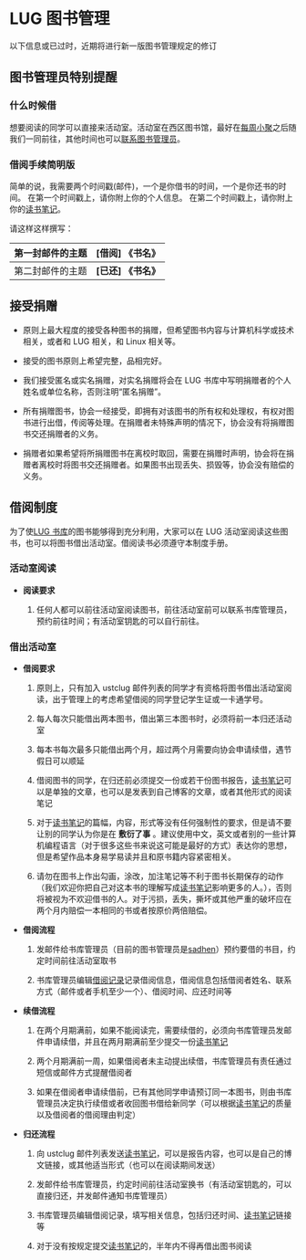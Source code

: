 ---
---

# LUG 图书管理

以下信息或已过时，近期将进行新一版图书管理规定的修订

## 图书管理员特别提醒

### 什么时候借

想要阅读的同学可以直接来活动室。活动室在西区图书馆，最好在[每周小聚](/wiki/lug/events/weeklyparty "lug:events:weeklyparty")之后随我们一同前往，其他时间也可以[联系图书管理员](mailto:zyfwong@gmail.com "zyfwong@gmail.com")。

### 借阅手续简明版

简单的说，我需要两个时间戳(邮件)，一个是你借书的时间，一个是你还书的时间。 在第一个时间戳上，请你附上你的个人信息。 在第二个时间戳上，请你附上你的[读书笔记](booknotes "lug:book:booknotes")。

请这样这样撰写：

| 第一封邮件的主题 | **[借阅] 《书名》** |
| ---------------- | ------------------- |
| 第二封邮件的主题 | **[已还] 《书名》** |

## 接受捐赠

- 原则上最大程度的接受各种图书的捐赠，但希望图书内容与计算机科学或技术相关，或者和 LUG 相关，和 Linux 相关等。

- 接受的图书原则上希望完整，品相完好。

- 我们接受匿名或实名捐赠，对实名捐赠将会在 LUG 书库中写明捐赠者的个人姓名或单位名称，否则注明“匿名捐赠”。

- 所有捐赠图书，协会一经接受，即拥有对该图书的所有权和处理权，有权对图书进行出借，传阅等处理。在捐赠者未特殊声明的情况下，协会没有将捐赠图书交还捐赠者的义务。

- 捐赠者如果希望将所捐赠图书在离校时取回，需要在捐赠时声明，协会将在捐赠者离校时将图书交还捐赠者。如果图书出现丢失、损毁等，协会没有赔偿的义务。

## 借阅制度

为了使[LUG 书库](start "lug:book:start")的图书能够得到充分利用，大家可以在 LUG 活动室阅读这些图书，也可以将图书借出活动室。借阅读书必须遵守本制度手册。

### 活动室阅读

- **阅读要求**

  1. 任何人都可以前往活动室阅读图书，前往活动室前可以联系书库管理员，预约前往时间；有活动室钥匙的可以自行前往。

### 借出活动室

- **借阅要求**

  1. 原则上，只有加入 ustclug 邮件列表的同学才有资格将图书借出活动室阅读，出于管理上的考虑希望借阅的同学登记学生证或一卡通学号。

  2. 每人每次只能借出两本图书，借出第三本图书时，必须将前一本归还活动室

  3. 每本书每次最多只能借出两个月，超过两个月需要向协会申请续借，遇节假日可以顺延

  4. 借阅图书的同学，在归还前必须提交一份或若干份图书报告，[读书笔记](booknotes "lug:book:booknotes")可以是单独的文章，也可以是发表到自己博客的文章，或者其他形式的阅读笔记

  5. 对于[读书笔记](booknotes "lug:book:booknotes")的篇幅，内容，形式等没有任何强制性的要求，但是请不要让别的同学认为你是在 **敷衍了事** 。建议使用中文，英文或者别的一些计算机编程语言（对于很多这些书来说这可能是最好的方式）表达你的思想，但是希望作品本身易学易读并且和原书籍内容紧密相关。

  6. 请勿在图书上作出勾画，涂改，加注笔记等不利于图书长期保存的动作（我们欢迎你把自己对这本书的理解写成[读书笔记](booknotes "lug:book:booknotes")影响更多的人。），否则将被视为不欢迎借书的人。对于污损，丢失，撕坏或其他严重的破坏应在两个月内赔偿一本相同的书或者按原价两倍赔偿。

- **借阅流程**

  1. 发邮件给书库管理员（目前的图书管理员是[sadhen](/wiki/user/sadhen "user:sadhen:start")）预约要借的书目，约定时间前往活动室取书

  2. 书库管理员编辑[借阅记录](borrow_book "lug:book:borrow_book")记录借阅信息，借阅信息包括借阅者姓名、联系方式（邮件或者手机至少一个）、借阅时间、应还时间等

- **续借流程**

  1. 在两个月期满前，如果不能阅读完，需要续借的，必须向书库管理员发邮件申请续借，并且在两月期满前至少提交一份[读书笔记](booknotes "lug:book:booknotes")

  2. 两个月期满前一周，如果借阅者未主动提出续借，书库管理员有责任通过短信或邮件方式提醒借阅者

  3. 如果在借阅者申请续借前，已有其他同学申请预订同一本图书，则由书库管理员决定执行续借或者收回图书借给新同学（可以根据[读书笔记](booknotes "lug:book:booknotes")的质量以及借阅者的借阅理由判定）

- **归还流程**

  1. 向 ustclug 邮件列表发送[读书笔记](booknotes "lug:book:booknotes")，可以是报告内容，也可以是自己的博文链接，或其他适当形式（也可以在阅读期间发送）

  2. 发邮件给书库管理员，约定时间前往活动室换书（有活动室钥匙的，可以直接归还，并发邮件通知书库管理员）

  3. 书库管理员编辑借阅记录，填写相关信息，包括归还时间、[读书笔记](booknotes "lug:book:booknotes")链接等

  4. 对于没有按规定提交[读书笔记](booknotes "lug:book:booknotes")的，半年内不得再借出图书阅读
